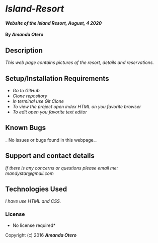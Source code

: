 # _Island-Resort_

#### _Website of the Island Resort, August, 4 2020_

#### By _**Amanda Otero**_

## Description

_This web page contains pictures of the resort, details and reservations._

## Setup/Installation Requirements

* _Go to GitHub_
* _Clone repository_
* _In terminal use Git Clone_
* _To view the project open index HTML on you favorite browser_
* _To edit open you favorite text editor_

## Known Bugs

_ No issues or bugs found in this webpage._

## Support and contact details

_If there is any concerns or questions please email me: mandystar@gmail.com_

## Technologies Used

_I have use HTML and CSS._

### License

* No license required*

Copyright (c) 2016 **_Amanda Otero_**
